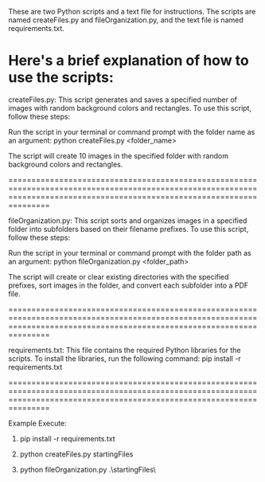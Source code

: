 These are two Python scripts and a text file for instructions.
The scripts are named createFiles.py and fileOrganization.py, and the text file is named requirements.txt.

# Here's a brief explanation of how to use the scripts:

createFiles.py: This script generates and saves a specified number of images with random background colors and rectangles. To use this script, follow these steps:

Run the script in your terminal or command prompt with the folder name as an argument: python createFiles.py <folder_name>

The script will create 10 images in the specified folder with random background colors and rectangles.

===========================================================================================================================================================================

fileOrganization.py: This script sorts and organizes images in a specified folder into subfolders based on their filename prefixes. To use this script, follow these steps:

Run the script in your terminal or command prompt with the folder path as an argument: python fileOrganization.py <folder_path>

The script will create or clear existing directories with the specified prefixes, sort images in the folder, and convert each subfolder into a PDF file.

===========================================================================================================================================================================

requirements.txt: This file contains the required Python libraries for the scripts. To install the libraries, run the following command:
pip install -r requirements.txt

===========================================================================================================================================================================

Example Execute:

1. pip install -r requirements.txt

2. python createFiles.py startingFiles

3. python fileOrganization.py .\startingFiles\
